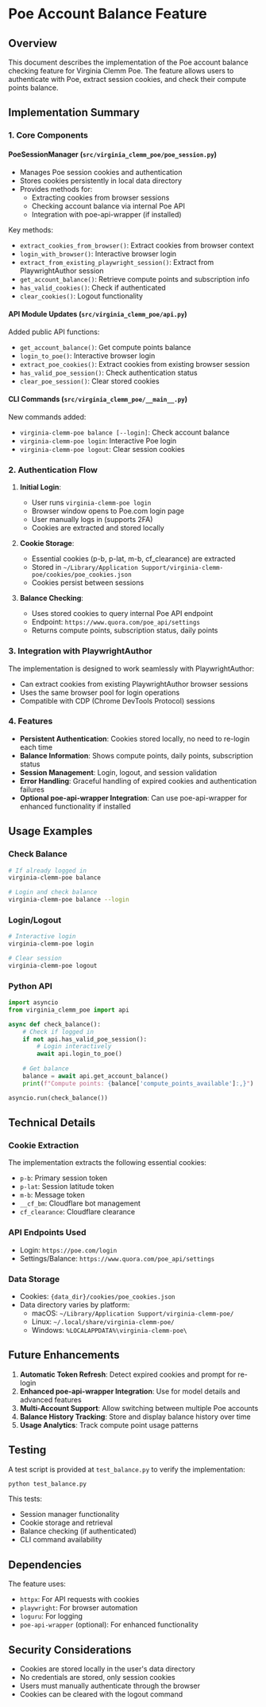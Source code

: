 # Poe Account Balance Feature

## Overview

This document describes the implementation of the Poe account balance checking feature for Virginia Clemm Poe. The feature allows users to authenticate with Poe, extract session cookies, and check their compute points balance.

## Implementation Summary

### 1. Core Components

#### PoeSessionManager (`src/virginia_clemm_poe/poe_session.py`)
- Manages Poe session cookies and authentication
- Stores cookies persistently in local data directory
- Provides methods for:
  - Extracting cookies from browser sessions
  - Checking account balance via internal Poe API
  - Integration with poe-api-wrapper (if installed)

Key methods:
- `extract_cookies_from_browser()`: Extract cookies from browser context
- `login_with_browser()`: Interactive browser login
- `extract_from_existing_playwright_session()`: Extract from PlaywrightAuthor session
- `get_account_balance()`: Retrieve compute points and subscription info
- `has_valid_cookies()`: Check if authenticated
- `clear_cookies()`: Logout functionality

#### API Module Updates (`src/virginia_clemm_poe/api.py`)
Added public API functions:
- `get_account_balance()`: Get compute points balance
- `login_to_poe()`: Interactive browser login
- `extract_poe_cookies()`: Extract cookies from existing browser session
- `has_valid_poe_session()`: Check authentication status
- `clear_poe_session()`: Clear stored cookies

#### CLI Commands (`src/virginia_clemm_poe/__main__.py`)
New commands added:
- `virginia-clemm-poe balance [--login]`: Check account balance
- `virginia-clemm-poe login`: Interactive Poe login
- `virginia-clemm-poe logout`: Clear session cookies

### 2. Authentication Flow

1. **Initial Login**:
   - User runs `virginia-clemm-poe login`
   - Browser window opens to Poe.com login page
   - User manually logs in (supports 2FA)
   - Cookies are extracted and stored locally

2. **Cookie Storage**:
   - Essential cookies (p-b, p-lat, m-b, cf_clearance) are extracted
   - Stored in `~/Library/Application Support/virginia-clemm-poe/cookies/poe_cookies.json`
   - Cookies persist between sessions

3. **Balance Checking**:
   - Uses stored cookies to query internal Poe API endpoint
   - Endpoint: `https://www.quora.com/poe_api/settings`
   - Returns compute points, subscription status, daily points

### 3. Integration with PlaywrightAuthor

The implementation is designed to work seamlessly with PlaywrightAuthor:
- Can extract cookies from existing PlaywrightAuthor browser sessions
- Uses the same browser pool for login operations
- Compatible with CDP (Chrome DevTools Protocol) sessions

### 4. Features

- **Persistent Authentication**: Cookies stored locally, no need to re-login each time
- **Balance Information**: Shows compute points, daily points, subscription status
- **Session Management**: Login, logout, and session validation
- **Error Handling**: Graceful handling of expired cookies and authentication failures
- **Optional poe-api-wrapper Integration**: Can use poe-api-wrapper for enhanced functionality if installed

## Usage Examples

### Check Balance
```bash
# If already logged in
virginia-clemm-poe balance

# Login and check balance
virginia-clemm-poe balance --login
```

### Login/Logout
```bash
# Interactive login
virginia-clemm-poe login

# Clear session
virginia-clemm-poe logout
```

### Python API
```python
import asyncio
from virginia_clemm_poe import api

async def check_balance():
    # Check if logged in
    if not api.has_valid_poe_session():
        # Login interactively
        await api.login_to_poe()
    
    # Get balance
    balance = await api.get_account_balance()
    print(f"Compute points: {balance['compute_points_available']:,}")

asyncio.run(check_balance())
```

## Technical Details

### Cookie Extraction
The implementation extracts the following essential cookies:
- `p-b`: Primary session token
- `p-lat`: Session latitude token  
- `m-b`: Message token
- `__cf_bm`: Cloudflare bot management
- `cf_clearance`: Cloudflare clearance

### API Endpoints Used
- Login: `https://poe.com/login`
- Settings/Balance: `https://www.quora.com/poe_api/settings`

### Data Storage
- Cookies: `{data_dir}/cookies/poe_cookies.json`
- Data directory varies by platform:
  - macOS: `~/Library/Application Support/virginia-clemm-poe/`
  - Linux: `~/.local/share/virginia-clemm-poe/`
  - Windows: `%LOCALAPPDATA%\virginia-clemm-poe\`

## Future Enhancements

1. **Automatic Token Refresh**: Detect expired cookies and prompt for re-login
2. **Enhanced poe-api-wrapper Integration**: Use for model details and advanced features
3. **Multi-Account Support**: Allow switching between multiple Poe accounts
4. **Balance History Tracking**: Store and display balance history over time
5. **Usage Analytics**: Track compute point usage patterns

## Testing

A test script is provided at `test_balance.py` to verify the implementation:

```bash
python test_balance.py
```

This tests:
- Session manager functionality
- Cookie storage and retrieval
- Balance checking (if authenticated)
- CLI command availability

## Dependencies

The feature uses:
- `httpx`: For API requests with cookies
- `playwright`: For browser automation
- `loguru`: For logging
- `poe-api-wrapper` (optional): For enhanced functionality

## Security Considerations

- Cookies are stored locally in the user's data directory
- No credentials are stored, only session cookies
- Users must manually authenticate through the browser
- Cookies can be cleared with the logout command